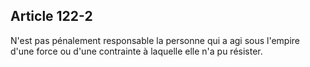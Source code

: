 Article 122-2
----
N'est pas pénalement responsable la personne qui a agi sous l'empire d'une force
ou d'une contrainte à laquelle elle n'a pu résister.
